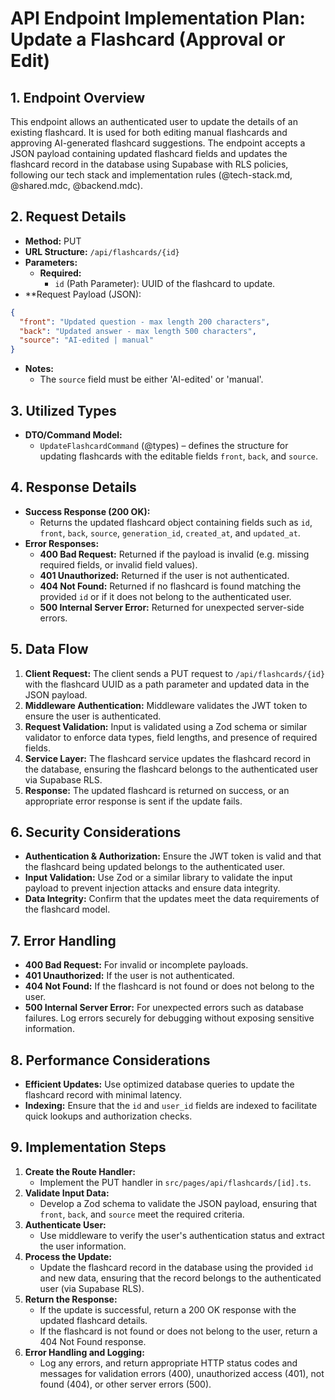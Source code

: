 # API Endpoint Implementation Plan: Update a Flashcard (Approval or Edit)

## 1. Endpoint Overview

This endpoint allows an authenticated user to update the details of an existing flashcard. It is used for both editing manual flashcards and approving AI-generated flashcard suggestions. The endpoint accepts a JSON payload containing updated flashcard fields and updates the flashcard record in the database using Supabase with RLS policies, following our tech stack and implementation rules (@tech-stack.md, @shared.mdc, @backend.mdc).

## 2. Request Details

- **Method:** PUT
- **URL Structure:** `/api/flashcards/{id}`
- **Parameters:**
  - **Required:**
    - `id` (Path Parameter): UUID of the flashcard to update.
- \*\*Request Payload (JSON):

```json
{
  "front": "Updated question - max length 200 characters",
  "back": "Updated answer - max length 500 characters",
  "source": "AI-edited | manual"
}
```

- **Notes:**
  - The `source` field must be either 'AI-edited' or 'manual'.

## 3. Utilized Types

- **DTO/Command Model:**
  - `UpdateFlashcardCommand` (@types) – defines the structure for updating flashcards with the editable fields `front`, `back`, and `source`.

## 4. Response Details

- **Success Response (200 OK):**
  - Returns the updated flashcard object containing fields such as `id`, `front`, `back`, `source`, `generation_id`, `created_at`, and `updated_at`.
- **Error Responses:**
  - **400 Bad Request:** Returned if the payload is invalid (e.g. missing required fields, or invalid field values).
  - **401 Unauthorized:** Returned if the user is not authenticated.
  - **404 Not Found:** Returned if no flashcard is found matching the provided `id` or if it does not belong to the authenticated user.
  - **500 Internal Server Error:** Returned for unexpected server-side errors.

## 5. Data Flow

1. **Client Request:** The client sends a PUT request to `/api/flashcards/{id}` with the flashcard UUID as a path parameter and updated data in the JSON payload.
2. **Middleware Authentication:** Middleware validates the JWT token to ensure the user is authenticated.
3. **Request Validation:** Input is validated using a Zod schema or similar validator to enforce data types, field lengths, and presence of required fields.
4. **Service Layer:** The flashcard service updates the flashcard record in the database, ensuring the flashcard belongs to the authenticated user via Supabase RLS.
5. **Response:** The updated flashcard is returned on success, or an appropriate error response is sent if the update fails.

## 6. Security Considerations

- **Authentication & Authorization:** Ensure the JWT token is valid and that the flashcard being updated belongs to the authenticated user.
- **Input Validation:** Use Zod or a similar library to validate the input payload to prevent injection attacks and ensure data integrity.
- **Data Integrity:** Confirm that the updates meet the data requirements of the flashcard model.

## 7. Error Handling

- **400 Bad Request:** For invalid or incomplete payloads.
- **401 Unauthorized:** If the user is not authenticated.
- **404 Not Found:** If the flashcard is not found or does not belong to the user.
- **500 Internal Server Error:** For unexpected errors such as database failures. Log errors securely for debugging without exposing sensitive information.

## 8. Performance Considerations

- **Efficient Updates:** Use optimized database queries to update the flashcard record with minimal latency.
- **Indexing:** Ensure that the `id` and `user_id` fields are indexed to facilitate quick lookups and authorization checks.

## 9. Implementation Steps

1. **Create the Route Handler:**
   - Implement the PUT handler in `src/pages/api/flashcards/[id].ts`.
2. **Validate Input Data:**
   - Develop a Zod schema to validate the JSON payload, ensuring that `front`, `back`, and `source` meet the required criteria.
3. **Authenticate User:**
   - Use middleware to verify the user's authentication status and extract the user information.
4. **Process the Update:**
   - Update the flashcard record in the database using the provided `id` and new data, ensuring that the record belongs to the authenticated user (via Supabase RLS).
5. **Return the Response:**
   - If the update is successful, return a 200 OK response with the updated flashcard details.
   - If the flashcard is not found or does not belong to the user, return a 404 Not Found response.
6. **Error Handling and Logging:**
   - Log any errors, and return appropriate HTTP status codes and messages for validation errors (400), unauthorized access (401), not found (404), or other server errors (500).

